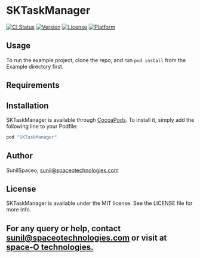 # SKTaskManager

[![CI Status](http://img.shields.io/travis/SunilSpaceo/SKTaskManager.svg?style=flat)](https://travis-ci.org/SunilSpaceo/SKTaskManager)
[![Version](https://img.shields.io/cocoapods/v/SKTaskManager.svg?style=flat)](http://cocoapods.org/pods/SKTaskManager)
[![License](https://img.shields.io/cocoapods/l/SKTaskManager.svg?style=flat)](http://cocoapods.org/pods/SKTaskManager)
[![Platform](https://img.shields.io/cocoapods/p/SKTaskManager.svg?style=flat)](http://cocoapods.org/pods/SKTaskManager)

## Usage

To run the example project, clone the repo, and run `pod install` from the Example directory first.

## Requirements

## Installation

SKTaskManager is available through [CocoaPods](http://cocoapods.org). To install
it, simply add the following line to your Podfile:

```ruby
pod "SKTaskManager"
```

## Author

SunilSpaceo, sunil@spaceotechnologies.com

## License

SKTaskManager is available under the MIT license. See the LICENSE file for more info.

## For any query or help, contact sunil@spaceotechnologies.com or visit at [space-O technologies.](https://www.spaceotechnologies.com)
